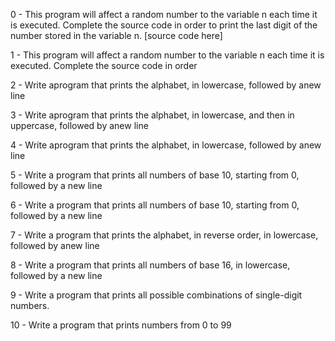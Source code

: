 0 - This program will affect a random number to the variable n each time it is executed. Complete the source code in order to print the last digit of the number stored in the variable n. [source code here]



1 - This program will affect a random number to the variable n each time it is executed. Complete the source code in order

2 - Write aprogram that prints the alphabet, in lowercase, followed by anew line

3 - Write aprogram that prints the alphabet, in lowercase, and then in uppercase, followed by anew line

4 - Write aprogram that prints the alphabet, in lowercase, followed by anew line

5 - Write a program that prints all numbers of base 10, starting from 0, followed by a new line

6 - Write a program that prints all numbers of base 10, starting from 0, followed by a new line

7 - Write a program that prints the alphabet, in reverse order, in lowercase, followed by anew line

8 - Write a program that prints all numbers of base 16, in lowercase, followed by a new line

9 - Write a program that prints all possible combinations of single-digit numbers.

10 - Write a program that prints numbers from 0 to 99
